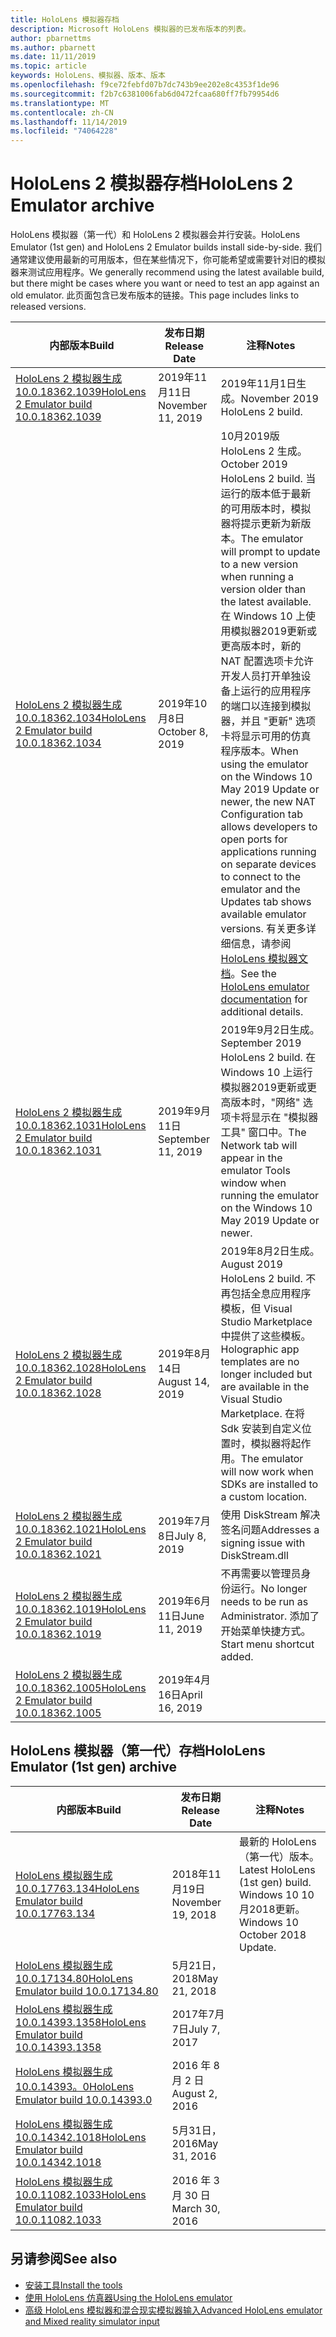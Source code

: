 ```yaml
---
title: HoloLens 模拟器存档
description: Microsoft HoloLens 模拟器的已发布版本的列表。
author: pbarnettms
ms.author: pbarnett
ms.date: 11/11/2019
ms.topic: article
keywords: HoloLens、模拟器、版本、版本
ms.openlocfilehash: f9ce72febfd07b7dc743b9ee202e8c4353f1de96
ms.sourcegitcommit: f2b7c6381006fab6d0472fcaa680ff7fb79954d6
ms.translationtype: MT
ms.contentlocale: zh-CN
ms.lasthandoff: 11/14/2019
ms.locfileid: "74064228"
---
```

# <a name="hololens-2-emulator-archive"></a><span data-ttu-id="78f80-104">HoloLens 2 模拟器存档</span><span class="sxs-lookup"><span data-stu-id="78f80-104">HoloLens 2 Emulator archive</span></span>

<span data-ttu-id="78f80-105">HoloLens 模拟器（第一代）和 HoloLens 2 模拟器会并行安装。</span><span class="sxs-lookup"><span data-stu-id="78f80-105">HoloLens Emulator (1st gen) and HoloLens 2 Emulator builds install side-by-side.</span></span> <span data-ttu-id="78f80-106">我们通常建议使用最新的可用版本，但在某些情况下，你可能希望或需要针对旧的模拟器来测试应用程序。</span><span class="sxs-lookup"><span data-stu-id="78f80-106">We generally recommend using the latest available build, but there might be cases where you want or need to test an app against an old emulator.</span></span> <span data-ttu-id="78f80-107">此页面包含已发布版本的链接。</span><span class="sxs-lookup"><span data-stu-id="78f80-107">This page includes links to released versions.</span></span>

|  <span data-ttu-id="78f80-108">内部版本</span><span class="sxs-lookup"><span data-stu-id="78f80-108">Build</span></span> |  <span data-ttu-id="78f80-109">发布日期</span><span class="sxs-lookup"><span data-stu-id="78f80-109">Release Date</span></span> |  <span data-ttu-id="78f80-110">注释</span><span class="sxs-lookup"><span data-stu-id="78f80-110">Notes</span></span> | 
|----------|----------|----------|
|  [<span data-ttu-id="78f80-111">HoloLens 2 模拟器生成10.0.18362.1039</span><span class="sxs-lookup"><span data-stu-id="78f80-111">HoloLens 2 Emulator build 10.0.18362.1039</span></span>](https://go.microsoft.com/fwlink/?linkid=2110553) | <span data-ttu-id="78f80-112">2019年11月11日</span><span class="sxs-lookup"><span data-stu-id="78f80-112">November 11, 2019</span></span> | <span data-ttu-id="78f80-113">2019年11月1日生成。</span><span class="sxs-lookup"><span data-stu-id="78f80-113">November 2019 HoloLens 2 build.</span></span> |
|  [<span data-ttu-id="78f80-114">HoloLens 2 模拟器生成10.0.18362.1034</span><span class="sxs-lookup"><span data-stu-id="78f80-114">HoloLens 2 Emulator build 10.0.18362.1034</span></span>](https://go.microsoft.com/fwlink/?linkid=2106649) | <span data-ttu-id="78f80-115">2019年10月8日</span><span class="sxs-lookup"><span data-stu-id="78f80-115">October 8, 2019</span></span> | <span data-ttu-id="78f80-116">10月2019版 HoloLens 2 生成。</span><span class="sxs-lookup"><span data-stu-id="78f80-116">October 2019 HoloLens 2 build.</span></span>  <span data-ttu-id="78f80-117">当运行的版本低于最新的可用版本时，模拟器将提示更新为新版本。</span><span class="sxs-lookup"><span data-stu-id="78f80-117">The emulator will prompt to update to a new version when running a version older than the latest available.</span></span>  <span data-ttu-id="78f80-118">在 Windows 10 上使用模拟器2019更新或更高版本时，新的 NAT 配置选项卡允许开发人员打开单独设备上运行的应用程序的端口以连接到模拟器，并且 "更新" 选项卡将显示可用的仿真程序版本。</span><span class="sxs-lookup"><span data-stu-id="78f80-118">When using the emulator on the Windows 10 May 2019 Update or newer, the new NAT Configuration tab allows developers to open ports for applications running on separate devices to connect to the emulator and the Updates tab shows available emulator versions.</span></span>  <span data-ttu-id="78f80-119">有关更多详细信息，请参阅[HoloLens 模拟器文档](using-the-hololens-emulator.md)。</span><span class="sxs-lookup"><span data-stu-id="78f80-119">See the [HoloLens emulator documentation](using-the-hololens-emulator.md) for additional details.</span></span> |
|  [<span data-ttu-id="78f80-120">HoloLens 2 模拟器生成10.0.18362.1031</span><span class="sxs-lookup"><span data-stu-id="78f80-120">HoloLens 2 Emulator build 10.0.18362.1031</span></span>](https://go.microsoft.com/fwlink/?linkid=2103724) | <span data-ttu-id="78f80-121">2019年9月11日</span><span class="sxs-lookup"><span data-stu-id="78f80-121">September 11, 2019</span></span> | <span data-ttu-id="78f80-122">2019年9月2日生成。</span><span class="sxs-lookup"><span data-stu-id="78f80-122">September 2019 HoloLens 2 build.</span></span>  <span data-ttu-id="78f80-123">在 Windows 10 上运行模拟器2019更新或更高版本时，"网络" 选项卡将显示在 "模拟器工具" 窗口中。</span><span class="sxs-lookup"><span data-stu-id="78f80-123">The Network tab will appear in the emulator Tools window when running the emulator on the Windows 10 May 2019 Update or newer.</span></span> |
|  [<span data-ttu-id="78f80-124">HoloLens 2 模拟器生成10.0.18362.1028</span><span class="sxs-lookup"><span data-stu-id="78f80-124">HoloLens 2 Emulator build 10.0.18362.1028</span></span>](https://go.microsoft.com/fwlink/?linkid=2101019) | <span data-ttu-id="78f80-125">2019年8月14日</span><span class="sxs-lookup"><span data-stu-id="78f80-125">August 14, 2019</span></span> | <span data-ttu-id="78f80-126">2019年8月2日生成。</span><span class="sxs-lookup"><span data-stu-id="78f80-126">August 2019 HoloLens 2 build.</span></span>  <span data-ttu-id="78f80-127">不再包括全息应用程序模板，但 Visual Studio Marketplace 中提供了这些模板。</span><span class="sxs-lookup"><span data-stu-id="78f80-127">Holographic app templates are no longer included but are available in the Visual Studio Marketplace.</span></span>  <span data-ttu-id="78f80-128">在将 Sdk 安装到自定义位置时，模拟器将起作用。</span><span class="sxs-lookup"><span data-stu-id="78f80-128">The emulator will now work when SDKs are installed to a custom location.</span></span> |
|  [<span data-ttu-id="78f80-129">HoloLens 2 模拟器生成10.0.18362.1021</span><span class="sxs-lookup"><span data-stu-id="78f80-129">HoloLens 2 Emulator build 10.0.18362.1021</span></span>](https://go.microsoft.com/fwlink/?linkid=2098508) | <span data-ttu-id="78f80-130">2019年7月8日</span><span class="sxs-lookup"><span data-stu-id="78f80-130">July 8, 2019</span></span> | <span data-ttu-id="78f80-131">使用 DiskStream 解决签名问题</span><span class="sxs-lookup"><span data-stu-id="78f80-131">Addresses a signing issue with DiskStream.dll</span></span> |
|  [<span data-ttu-id="78f80-132">HoloLens 2 模拟器生成10.0.18362.1019</span><span class="sxs-lookup"><span data-stu-id="78f80-132">HoloLens 2 Emulator build 10.0.18362.1019</span></span>](https://go.microsoft.com/fwlink/?linkid=2095316) | <span data-ttu-id="78f80-133">2019年6月11日</span><span class="sxs-lookup"><span data-stu-id="78f80-133">June 11, 2019</span></span> | <span data-ttu-id="78f80-134">不再需要以管理员身份运行。</span><span class="sxs-lookup"><span data-stu-id="78f80-134">No longer needs to be run as Administrator.</span></span>  <span data-ttu-id="78f80-135">添加了开始菜单快捷方式。</span><span class="sxs-lookup"><span data-stu-id="78f80-135">Start menu shortcut added.</span></span> |
|  [<span data-ttu-id="78f80-136">HoloLens 2 模拟器生成10.0.18362.1005</span><span class="sxs-lookup"><span data-stu-id="78f80-136">HoloLens 2 Emulator build 10.0.18362.1005</span></span>](https://go.microsoft.com/fwlink/?linkid=2087187) | <span data-ttu-id="78f80-137">2019年4月16日</span><span class="sxs-lookup"><span data-stu-id="78f80-137">April 16, 2019</span></span> |  |

## <a name="hololens-emulator-1st-gen-archive"></a><span data-ttu-id="78f80-138">HoloLens 模拟器（第一代）存档</span><span class="sxs-lookup"><span data-stu-id="78f80-138">HoloLens Emulator (1st gen) archive</span></span>

|  <span data-ttu-id="78f80-139">内部版本</span><span class="sxs-lookup"><span data-stu-id="78f80-139">Build</span></span> |  <span data-ttu-id="78f80-140">发布日期</span><span class="sxs-lookup"><span data-stu-id="78f80-140">Release Date</span></span> |  <span data-ttu-id="78f80-141">注释</span><span class="sxs-lookup"><span data-stu-id="78f80-141">Notes</span></span> | 
|----------|----------|----------|
|  [<span data-ttu-id="78f80-142">HoloLens 模拟器生成10.0.17763.134</span><span class="sxs-lookup"><span data-stu-id="78f80-142">HoloLens Emulator build 10.0.17763.134</span></span>](https://go.microsoft.com/fwlink/?linkid=2065980) | <span data-ttu-id="78f80-143">2018年11月19日</span><span class="sxs-lookup"><span data-stu-id="78f80-143">November 19, 2018</span></span> | <span data-ttu-id="78f80-144">最新的 HoloLens （第一代）版本。</span><span class="sxs-lookup"><span data-stu-id="78f80-144">Latest HoloLens (1st gen) build.</span></span> <span data-ttu-id="78f80-145">Windows 10 10 月2018更新。</span><span class="sxs-lookup"><span data-stu-id="78f80-145">Windows 10 October 2018 Update.</span></span> |
|  [<span data-ttu-id="78f80-146">HoloLens 模拟器生成10.0.17134.80</span><span class="sxs-lookup"><span data-stu-id="78f80-146">HoloLens Emulator build 10.0.17134.80</span></span>](https://go.microsoft.com/fwlink/?linkid=874531) | <span data-ttu-id="78f80-147">5月21日，2018</span><span class="sxs-lookup"><span data-stu-id="78f80-147">May 21, 2018</span></span> | 
|  [<span data-ttu-id="78f80-148">HoloLens 模拟器生成10.0.14393.1358</span><span class="sxs-lookup"><span data-stu-id="78f80-148">HoloLens Emulator build 10.0.14393.1358</span></span>](https://go.microsoft.com/fwlink/?linkid=852626) |  <span data-ttu-id="78f80-149">2017年7月7日</span><span class="sxs-lookup"><span data-stu-id="78f80-149">July 7, 2017</span></span> |
|  [<span data-ttu-id="78f80-150">HoloLens 模拟器生成10.0.14393。0</span><span class="sxs-lookup"><span data-stu-id="78f80-150">HoloLens Emulator build 10.0.14393.0</span></span>](https://go.microsoft.com/fwlink/?LinkID=823018) |  <span data-ttu-id="78f80-151">2016 年 8 月 2 日</span><span class="sxs-lookup"><span data-stu-id="78f80-151">August 2, 2016</span></span> |
|  [<span data-ttu-id="78f80-152">HoloLens 模拟器生成10.0.14342.1018</span><span class="sxs-lookup"><span data-stu-id="78f80-152">HoloLens Emulator build 10.0.14342.1018</span></span>](https://go.microsoft.com/fwlink/?LinkID=823018) |  <span data-ttu-id="78f80-153">5月31日，2016</span><span class="sxs-lookup"><span data-stu-id="78f80-153">May 31, 2016</span></span> |
|  [<span data-ttu-id="78f80-154">HoloLens 模拟器生成10.0.11082.1033</span><span class="sxs-lookup"><span data-stu-id="78f80-154">HoloLens Emulator build 10.0.11082.1033</span></span>](https://go.microsoft.com/fwlink/?LinkID=724053) |  <span data-ttu-id="78f80-155">2016 年 3 月 30 日</span><span class="sxs-lookup"><span data-stu-id="78f80-155">March 30, 2016</span></span> |

## <a name="see-also"></a><span data-ttu-id="78f80-156">另请参阅</span><span class="sxs-lookup"><span data-stu-id="78f80-156">See also</span></span>
* [<span data-ttu-id="78f80-157">安装工具</span><span class="sxs-lookup"><span data-stu-id="78f80-157">Install the tools</span></span>](install-the-tools.md)
* [<span data-ttu-id="78f80-158">使用 HoloLens 仿真器</span><span class="sxs-lookup"><span data-stu-id="78f80-158">Using the HoloLens emulator</span></span>](using-the-hololens-emulator.md)
* [<span data-ttu-id="78f80-159">高级 HoloLens 模拟器和混合现实模拟器输入</span><span class="sxs-lookup"><span data-stu-id="78f80-159">Advanced HoloLens emulator and Mixed reality simulator input</span></span>](advanced-hololens-emulator-and-mixed-reality-simulator-input.md)
